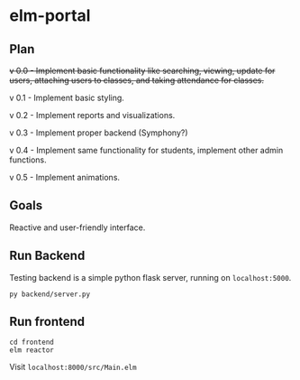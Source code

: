 # elm-portal

## Plan

~~v 0.0 - Implement basic functionality like searching, viewing, update for users, attaching users to classes, and taking attendance for classes.~~

v 0.1 - Implement basic styling.

v 0.2 - Implement reports and visualizations.

v 0.3 - Implement proper backend (Symphony?)

v 0.4 - Implement same functionality for students, implement other admin functions.

v 0.5 - Implement animations.

## Goals

Reactive and user-friendly interface.

## Run Backend

Testing backend is a simple python flask server, running on `localhost:5000`.

```
py backend/server.py
```

## Run frontend

```
cd frontend
elm reactor
```

Visit `localhost:8000/src/Main.elm`
